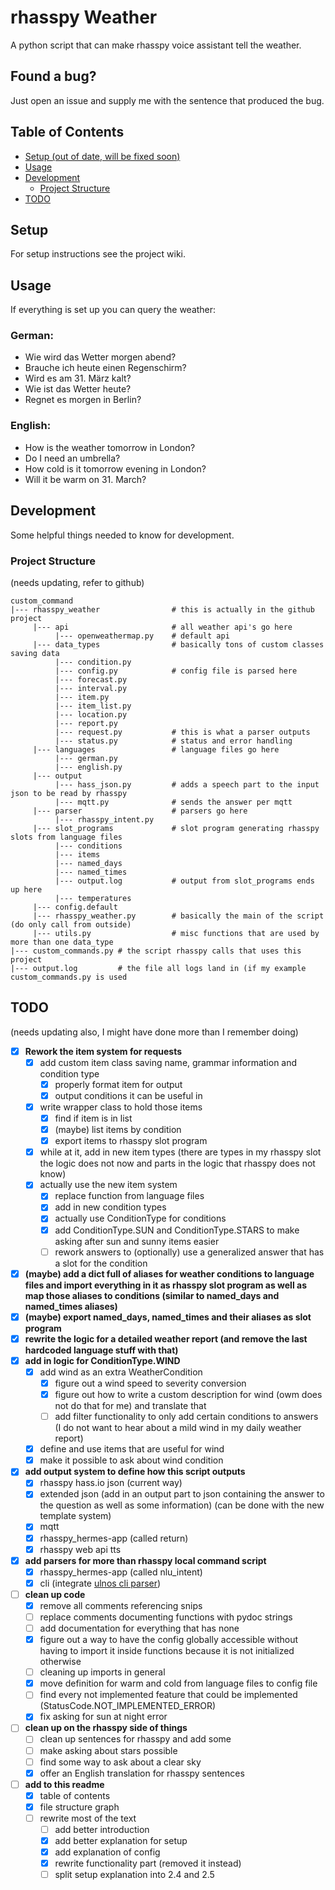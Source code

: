 # rhasspy Weather

A python script that can make rhasspy voice assistant tell the weather.

## Found a bug?
Just open an issue and supply me with the sentence that produced the bug. 

## Table of Contents
* [Setup (out of date, will be fixed soon)](#setup)
* [Usage](#usage)
* [Development](#development)
    * [Project Structure](#project-structure)
* [TODO](#todo)

## Setup
For setup instructions see the project wiki.

## Usage
If everything is set up you can query the weather:
### German:
* Wie wird das Wetter morgen abend?
* Brauche ich heute einen Regenschirm?
* Wird es am 31. März kalt?
* Wie ist das Wetter heute?
* Regnet es morgen in Berlin?
### English:
* How is the weather tomorrow in London?
* Do I need an umbrella?
* How cold is it tomorrow evening in London?
* Will it be warm on 31. March?
 
## Development
Some helpful things needed to know for development.

### Project Structure
(needs updating, refer to github)
```
custom_command
|--- rhasspy_weather                # this is actually in the github project
     |--- api                       # all weather api's go here
          |--- openweathermap.py    # default api
     |--- data_types                # basically tons of custom classes saving data
          |--- condition.py         
          |--- config.py            # config file is parsed here
          |--- forecast.py
          |--- interval.py
          |--- item.py
          |--- item_list.py
          |--- location.py
          |--- report.py
          |--- request.py           # this is what a parser outputs
          |--- status.py            # status and error handling
     |--- languages                 # language files go here
          |--- german.py
          |--- english.py
     |--- output
          |--- hass_json.py         # adds a speech part to the input json to be read by rhasspy
          |--- mqtt.py              # sends the answer per mqtt
     |--- parser                    # parsers go here
          |--- rhasspy_intent.py
     |--- slot_programs             # slot program generating rhasspy slots from language files
          |--- conditions
          |--- items
          |--- named_days
          |--- named_times
          |--- output.log           # output from slot_programs ends up here
          |--- temperatures
     |--- config.default
     |--- rhasspy_weather.py        # basically the main of the script (do only call from outside)
     |--- utils.py                  # misc functions that are used by more than one data_type
|--- custom_commands.py # the script rhasspy calls that uses this project
|--- output.log         # the file all logs land in (if my example custom_commands.py is used
```

## TODO
(needs updating also, I might have done more than I remember doing)
* [X] **Rework the item system for requests**
    * [X] add custom item class saving name, grammar information and condition type
        * [X] properly format item for output
        * [X] output conditions it can be useful in
    * [X] write wrapper class to hold those items
        * [X] find if item is in list
        * [X] (maybe) list items by condition
        * [X] export items to rhasspy slot program
    * [X] while at it, add in new item types (there are types in my rhasspy slot the logic does not now and parts in the logic that rhasspy does not know)
    * [X] actually use the new item system
        * [X] replace function from language files
        * [X] add in new condition types
        * [X] actually use ConditionType for conditions
        * [X] add ConditionType.SUN and ConditionType.STARS to make asking after sun and sunny items easier
        * [ ] rework answers to (optionally) use a generalized answer that has a slot for the condition
* [X] **(maybe) add a dict full of aliases for weather conditions to language files and import everything in it as rhasspy slot program as well as map those aliases to conditions (similar to named_days and named_times aliases)**
* [X] **(maybe) export named_days, named_times and their aliases as slot program**
* [X] **rewrite the logic for a detailed weather report (and remove the last hardcoded language stuff with that)**
* [X] **add in logic for ConditionType.WIND**
    * [X] add wind as an extra WeatherCondition
        * [X] figure out a wind speed to severity conversion
        * [X] figure out how to write a custom description for wind (owm does not do that for me) and translate that
        * [ ] add filter functionality to only add certain conditions to answers (I do not want to hear about a mild wind in my daily weather report)
    * [X] define and use items that are useful for wind
    * [X] make it possible to ask about wind condition
* [X] **add output system to define how this script outputs**
    * [X] rhasspy hass.io json (current way)
    * [x] extended json (add in an output part to json containing the answer to the question as well as some information) (can be done with the new template system)
    * [X] mqtt
    * [X] rhasspy_hermes-app (called return)
    * [X] rhasspy web api tts
* [X] **add parsers for more than rhasspy local command script**
    * [X] rhasspy_hermes-app (called nlu_intent)
    * [X] cli (integrate [ulnos cli parser](https://github.com/ulno/cli_weather))
* [ ] **clean up code**
    * [X] remove all comments referencing snips
    * [ ] replace comments documenting functions with pydoc strings
    * [ ] add documentation for everything that has none
    * [X] figure out a way to have the config globally accessible without having to import it inside functions because it is not initialized otherwise
    * [ ] cleaning up imports in general
    * [X] move definition for warm and cold from language files to config file
    * [ ] find every not implemented feature that could be implemented (StatusCode.NOT_IMPLEMENTED_ERROR)
    * [X] fix asking for sun at night error
* [ ] **clean up on the rhasspy side of things**
     * [ ] clean up sentences for rhasspy and add some
     * [ ] make asking about stars possible
     * [ ] find some way to ask about a clear sky
     * [X] offer an English translation for rhasspy sentences
* [ ] **add to this readme**
    * [X] table of contents
    * [X] file structure graph
    * [ ] rewrite most of the text
        * [ ] add better introduction
        * [X] add better explanation for setup
        * [X] add explanation of config
        * [X] rewrite functionality part (removed it instead)
        * [ ] split setup explanation into 2.4 and 2.5
